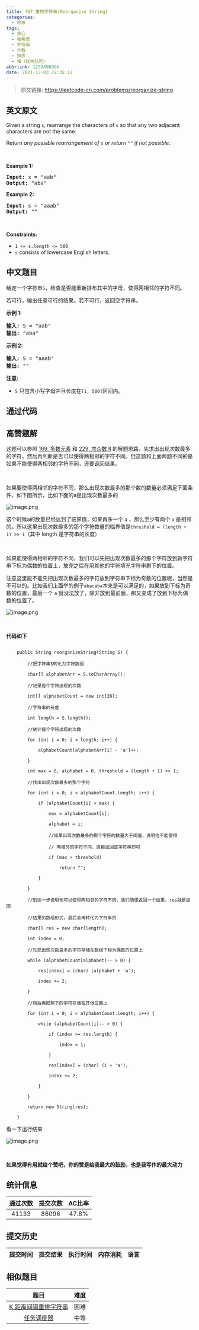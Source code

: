 ```yaml
---
title: 767-重构字符串(Reorganize String)
categories:
  - 中等
tags:
  - 贪心
  - 哈希表
  - 字符串
  - 计数
  - 排序
  - 堆（优先队列）
abbrlink: 1258498966
date: 2021-12-03 22:35:12
---
```


> 原文链接: https://leetcode-cn.com/problems/reorganize-string


## 英文原文
<div><p>Given a string <code>s</code>, rearrange the characters of <code>s</code> so that any two adjacent characters are not the same.</p>

<p>Return <em>any possible rearrangement of</em> <code>s</code> <em>or return</em> <code>&quot;&quot;</code> <em>if not possible</em>.</p>

<p>&nbsp;</p>
<p><strong>Example 1:</strong></p>
<pre><strong>Input:</strong> s = "aab"
<strong>Output:</strong> "aba"
</pre><p><strong>Example 2:</strong></p>
<pre><strong>Input:</strong> s = "aaab"
<strong>Output:</strong> ""
</pre>
<p>&nbsp;</p>
<p><strong>Constraints:</strong></p>

<ul>
	<li><code>1 &lt;= s.length &lt;= 500</code></li>
	<li><code>s</code> consists of lowercase English letters.</li>
</ul>
</div>

## 中文题目
<div><p>给定一个字符串<code>S</code>，检查是否能重新排布其中的字母，使得两相邻的字符不同。</p>

<p>若可行，输出任意可行的结果。若不可行，返回空字符串。</p>

<p><strong>示例&nbsp;1:</strong></p>

<pre>
<strong>输入:</strong> S = &quot;aab&quot;
<strong>输出:</strong> &quot;aba&quot;
</pre>

<p><strong>示例 2:</strong></p>

<pre>
<strong>输入:</strong> S = &quot;aaab&quot;
<strong>输出:</strong> &quot;&quot;
</pre>

<p><strong>注意:</strong></p>

<ul>
	<li><code>S</code> 只包含小写字母并且长度在<code>[1, 500]</code>区间内。</li>
</ul>
</div>

## 通过代码
<RecoDemo>
</RecoDemo>


## 高赞题解


这题可以参照 [169. 多数元素](https://leetcode-cn.com/problems/majority-element/) 和 [229. 求众数 II](https://leetcode-cn.com/problems/majority-element-ii/) 的解题思路，先求出出现次数最多的字符，然后再判断是否可以使得两相邻的字符不同。但这题和上面两题不同的是如果不能使得两相邻的字符不同，还要返回结果。



<br>



如果要使得两相邻的字符不同，那么出现次数最多的那个数的数量必须满足下面条件，如下图所示，比如下面的a是出现次数最多的

![image.png](../images/reorganize-string-0.png)

这个时候a的数量已经达到了临界值，如果再多一个 `a` ，那么至少有两个 `a` 是相邻的。所以这里出现次数最多的那个字符数量的临界值是```threshold = (length + 1) >> 1```（其中 length 是字符串的长度）

<br>



如果能使得两相邻的字符不同，我们可以先把出现次数最多的那个字符放到新字符串下标为偶数的位置上，放完之后在用其他的字符填充字符串剩下的位置。



注意这里能不能先把出现次数最多的字符放到字符串下标为奇数的位置呢，当然是不可以的。比如我们上面举的例子```abacaba```本来是可以满足的，如果放到下标为奇数的位置，最后一个 `a` 就没法放了，除非放到最前面，那又变成了放到下标为偶数的位置了。



![image.png](../images/reorganize-string-1.png)





<br>



**代码如下**



```

    public String reorganizeString(String S) {

        //把字符串S转化为字符数组

        char[] alphabetArr = S.toCharArray();

        //记录每个字符出现的次数

        int[] alphabetCount = new int[26];

        //字符串的长度

        int length = S.length();

        //统计每个字符出现的次数

        for (int i = 0; i < length; i++) {

            alphabetCount[alphabetArr[i] - 'a']++;

        }

        int max = 0, alphabet = 0, threshold = (length + 1) >> 1;

        //找出出现次数最多的那个字符

        for (int i = 0; i < alphabetCount.length; i++) {

            if (alphabetCount[i] > max) {

                max = alphabetCount[i];

                alphabet = i;

                //如果出现次数最多的那个字符的数量大于阈值，说明他不能使得

                // 两相邻的字符不同，直接返回空字符串即可

                if (max > threshold)

                    return "";

            }

        }

        //到这一步说明他可以使得两相邻的字符不同，我们随便返回一个结果，res就是返回

        //结果的数组形式，最后会再转化为字符串的

        char[] res = new char[length];

        int index = 0;

        //先把出现次数最多的字符存储在数组下标为偶数的位置上

        while (alphabetCount[alphabet]-- > 0) {

            res[index] = (char) (alphabet + 'a');

            index += 2;

        }

        //然后再把剩下的字符存储在其他位置上

        for (int i = 0; i < alphabetCount.length; i++) {

            while (alphabetCount[i]-- > 0) {

                if (index >= res.length) {

                    index = 1;

                }

                res[index] = (char) (i + 'a');

                index += 2;

            }

        }

        return new String(res);

    }

```



看一下运行结果

![image.png](../images/reorganize-string-2.png)









<br>



**如果觉得有用就给个赞吧，你的赞是给我最大的鼓励，也是我写作的最大动力**



## 统计信息
| 通过次数 | 提交次数 | AC比率 |
| :------: | :------: | :------: |
|    41133    |    86096    |   47.8%   |

## 提交历史
| 提交时间 | 提交结果 | 执行时间 |  内存消耗  | 语言 |
| :------: | :------: | :------: | :--------: | :--------: |


## 相似题目
|                             题目                             | 难度 |
| :----------------------------------------------------------: | :---------: |
| [K 距离间隔重排字符串](https://leetcode-cn.com/problems/rearrange-string-k-distance-apart/) | 困难|
| [任务调度器](https://leetcode-cn.com/problems/task-scheduler/) | 中等|
